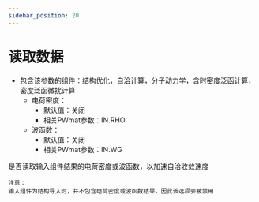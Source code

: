 ```yaml
---
sidebar_position: 20
---
```


# 读取数据
- 包含该参数的组件：结构优化，自洽计算，分子动力学，含时密度泛函计算，密度泛函微扰计算
  - 电荷密度：
    - 默认值：关闭
    - 相关PWmat参数：IN.RHO
  - 波函数：
    - 默认值：关闭
    - 相关PWmat参数：IN.WG

是否读取输入组件结果的电荷密度或波函数，以加速自洽收敛速度

```
注意：
输入组件为结构导入时，并不包含电荷密度或波函数结果，因此该选项会被禁用
```
